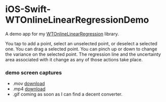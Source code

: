 # iOS-Swift-WTOnlineLinearRegressionDemo
A demo app for my [WTOnlineLinearRegression](https://github.com/wltrup/Swift-WTOnlineLinearRegression) library.

You tap to add a point, select an unselected point, or deselect a selected one. You can drag a selected point. You can pinch up or down to change the variance on the selected point. The regression line and the uncertainty area associated with it change as any of those actions take place.

### demo screen captures

- .mov [download](https://github.com/wltrup/iOS-Swift-WTOnlineLinearRegressionDemo/blob/master/demo.mov?raw=true)
- .mp4 [download](https://github.com/wltrup/iOS-Swift-WTOnlineLinearRegressionDemo/blob/master/demo.mp4?raw=true)
- .gif coming as soon as I can find a decent converter.
